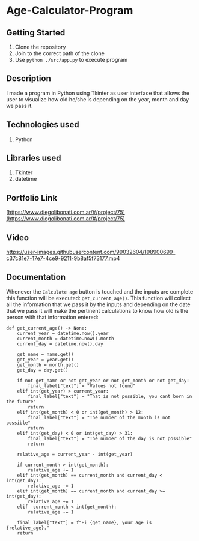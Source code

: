# Age-Calculator-Program

## Getting Started

1. Clone the repository
2. Join to the correct path of the clone
3. Use `python ./src/app.py` to execute program

## Description

I made a program in Python using Tkinter as user interface that allows the user to visualize how old he/she is depending on the year, month and day we pass it.

## Technologies used

1. Python

## Libraries used

1. Tkinter
2. datetime

## Portfolio Link

[https://www.diegolibonati.com.ar/#/project/75](https://www.diegolibonati.com.ar/#/project/75)

## Video

https://user-images.githubusercontent.com/99032604/198900699-c37c81e7-17e7-4ce9-9211-9b8af5f73177.mp4

## Documentation

Whenever the `Calculate age` button is touched and the inputs are complete this function will be executed: `get_current_age()`. This function will collect all the information that we pass it by the inputs and depending on the date that we pass it will make the pertinent calculations to know how old is the person with that information entered:

```
def get_current_age() -> None:
    current_year = datetime.now().year
    current_month = datetime.now().month
    current_day = datetime.now().day

    get_name = name.get()
    get_year = year.get()
    get_month = month.get()
    get_day = day.get()

    if not get_name or not get_year or not get_month or not get_day:
        final_label["text"] = "Values not found"
    elif int(get_year) > current_year:
        final_label["text"] = "That is not possible, you cant born in the future"
        return
    elif int(get_month) < 0 or int(get_month) > 12:
        final_label["text"] = "The number of the month is not possible"
        return
    elif int(get_day) < 0 or int(get_day) > 31:
        final_label["text"] = "The number of the day is not possible"
        return

    relative_age = current_year - int(get_year)

    if current_month > int(get_month):
        relative_age += 1
    elif int(get_month) == current_month and current_day < int(get_day):
        relative_age -= 1
    elif int(get_month) == current_month and current_day >= int(get_day):
        relative_age += 1
    elif  current_month < int(get_month):
        relative_age -= 1
        
    final_label["text"] = f"Hi {get_name}, your age is {relative_age}."
    return
```
